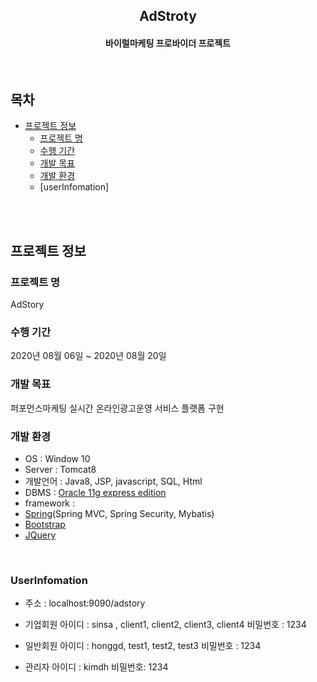<h2 align="center">AdStroty</h2>

<h4 align="center">
바이럴마케팅 프로바이더 프로젝트
</h4>
<br/>

## 목차

* [프로젝트 정보](#프로젝트-정보)
  * [프로젝트 명](#프로젝트-명)
  * [수행 기간](#수행-기간)
  * [개발 목표](#개발-목표)
  * [개발 환경](#개발-환경)
  * [userInfomation]
</br>
</br>

## 프로젝트 정보
### 프로젝트 명
AdStory
### 수행 기간
2020년 08월 06일 ~ 2020년 08월 20일
### 개발 목표
퍼포먼스마케팅 실시간 온라인광고운영 서비스 플랫폼 구현
### 개발 환경
* OS : Window 10
* Server : Tomcat8
* 개발언어 : Java8, JSP, javascript, SQL, Html 
* DBMS : [Oracle 11g express edition](https://www.oracle.com)
* framework : 
* [Spring](https://spring.io/)(Spring MVC, Spring Security, Mybatis)
* [Bootstrap](https://getbootstrap.com)
* [JQuery](https://jquery.com)
</br>

### UserInfomation

* 주소 : localhost:9090/adstory

* 기업회원
아이디 : sinsa , client1, client2, client3, client4
비밀번호 : 1234

* 일반회원
아이디 : honggd, test1, test2, test3
비밀번호 : 1234

* 관리자
아이디 : kimdh
비밀번호: 1234


